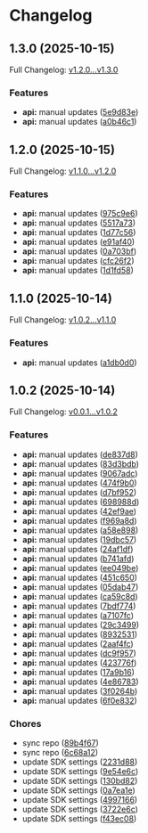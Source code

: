 # Changelog

## 1.3.0 (2025-10-15)

Full Changelog: [v1.2.0...v1.3.0](https://github.com/malkhenizan/excai-python/compare/v1.2.0...v1.3.0)

### Features

* **api:** manual updates ([5e9d83e](https://github.com/malkhenizan/excai-python/commit/5e9d83ee1109a66c51b9cc75943653a0a538d555))
* **api:** manual updates ([a0b46c1](https://github.com/malkhenizan/excai-python/commit/a0b46c18ea98dea452300d80fe0629d610bfd364))

## 1.2.0 (2025-10-15)

Full Changelog: [v1.1.0...v1.2.0](https://github.com/malkhenizan/excai-python/compare/v1.1.0...v1.2.0)

### Features

* **api:** manual updates ([975c9e6](https://github.com/malkhenizan/excai-python/commit/975c9e6012304484c5ddf614de77c74c3f6521eb))
* **api:** manual updates ([5517a73](https://github.com/malkhenizan/excai-python/commit/5517a734c255b49870f8d98cb1630b951850282f))
* **api:** manual updates ([1d77c56](https://github.com/malkhenizan/excai-python/commit/1d77c56f3782d25f1dec4ea73d7e15bfe8856323))
* **api:** manual updates ([e91af40](https://github.com/malkhenizan/excai-python/commit/e91af40f19826659df3ec3507cc89e01db622413))
* **api:** manual updates ([0a703bf](https://github.com/malkhenizan/excai-python/commit/0a703bf14530b75ec5689c4d31ff628ef34a33bc))
* **api:** manual updates ([cfc26f2](https://github.com/malkhenizan/excai-python/commit/cfc26f27e425b5cd378a60a87f8c66d9929dc676))
* **api:** manual updates ([1d1fd58](https://github.com/malkhenizan/excai-python/commit/1d1fd58316dd0ebc33600273c5633c8f38e8bce6))

## 1.1.0 (2025-10-14)

Full Changelog: [v1.0.2...v1.1.0](https://github.com/malkhenizan/excai-python/compare/v1.0.2...v1.1.0)

### Features

* **api:** manual updates ([a1db0d0](https://github.com/malkhenizan/excai-python/commit/a1db0d08361c555d7ff4d22dd962c7b5c6bb6db9))

## 1.0.2 (2025-10-14)

Full Changelog: [v0.0.1...v1.0.2](https://github.com/malkhenizan/excai-python/compare/v0.0.1...v1.0.2)

### Features

* **api:** manual updates ([de837d8](https://github.com/malkhenizan/excai-python/commit/de837d83fa5fc93fbc6d71039ac6f2781a729faf))
* **api:** manual updates ([83d3bdb](https://github.com/malkhenizan/excai-python/commit/83d3bdb658a7532e72ef072ef42bf1bced84fdb2))
* **api:** manual updates ([9067adc](https://github.com/malkhenizan/excai-python/commit/9067adcc3665087787882f0f53004389c5d69d09))
* **api:** manual updates ([474f9b0](https://github.com/malkhenizan/excai-python/commit/474f9b0a338695da96eebde3d6c64e73853e025f))
* **api:** manual updates ([d7bf952](https://github.com/malkhenizan/excai-python/commit/d7bf952717d74008a4d647b26835eda644c0c8c1))
* **api:** manual updates ([698988d](https://github.com/malkhenizan/excai-python/commit/698988d4d34adea055e657d6926e225bcc486e4d))
* **api:** manual updates ([42ef9ae](https://github.com/malkhenizan/excai-python/commit/42ef9aec0f2b1e08a6dca5dd7a5e39e7b87c3fbc))
* **api:** manual updates ([f969a8d](https://github.com/malkhenizan/excai-python/commit/f969a8d82d6ba9dca8ed0b9c93e80116f10a65a4))
* **api:** manual updates ([a58e898](https://github.com/malkhenizan/excai-python/commit/a58e898ceacd37e41b28c7aafb824fdb30670606))
* **api:** manual updates ([19dbc57](https://github.com/malkhenizan/excai-python/commit/19dbc578cebbc6e5de323a423aefee37426e7b51))
* **api:** manual updates ([24af1df](https://github.com/malkhenizan/excai-python/commit/24af1df597a1af57f5998395fce1be665591d4be))
* **api:** manual updates ([b741afd](https://github.com/malkhenizan/excai-python/commit/b741afdde98601dbb771dd62b8053a1ffdb98963))
* **api:** manual updates ([ee049be](https://github.com/malkhenizan/excai-python/commit/ee049be4176ee9f6deb2799344b54598b97070f2))
* **api:** manual updates ([451c650](https://github.com/malkhenizan/excai-python/commit/451c6506224a1734eb7599ee2e93cb45907dc4f4))
* **api:** manual updates ([05dab47](https://github.com/malkhenizan/excai-python/commit/05dab47839b1bc6269406bf2498c54f8b985ce79))
* **api:** manual updates ([ca59c8d](https://github.com/malkhenizan/excai-python/commit/ca59c8d7425524d1f4ce1abfce58877d35e2f2dc))
* **api:** manual updates ([7bdf774](https://github.com/malkhenizan/excai-python/commit/7bdf774cd428b7282ff3ba5abef87f70c8789db2))
* **api:** manual updates ([a7107fc](https://github.com/malkhenizan/excai-python/commit/a7107fcf2878e7b833234304b3922ac4e84158d8))
* **api:** manual updates ([29c3499](https://github.com/malkhenizan/excai-python/commit/29c3499b1aace0124b0ff227495f11088a1fbb98))
* **api:** manual updates ([8932531](https://github.com/malkhenizan/excai-python/commit/8932531a7259a8a288785aa1236cd5aff6fbda25))
* **api:** manual updates ([2aaf4fc](https://github.com/malkhenizan/excai-python/commit/2aaf4fc048477f60cd2e4518db24ab9280fe487c))
* **api:** manual updates ([dc9f957](https://github.com/malkhenizan/excai-python/commit/dc9f9570c8ba0cced34cf62a12291917af67d169))
* **api:** manual updates ([423776f](https://github.com/malkhenizan/excai-python/commit/423776f78b0b9fe92ee3d7817aa7e0fbf1caa0da))
* **api:** manual updates ([17a9b16](https://github.com/malkhenizan/excai-python/commit/17a9b169b29a1622f50d2c0a7e062b8c8295c543))
* **api:** manual updates ([4e86783](https://github.com/malkhenizan/excai-python/commit/4e8678318162146624b192a3c06cc528b7fa0754))
* **api:** manual updates ([3f0264b](https://github.com/malkhenizan/excai-python/commit/3f0264ba61507785a9be1bfbcdfa55e367adb581))
* **api:** manual updates ([6f0e832](https://github.com/malkhenizan/excai-python/commit/6f0e83284c38a7d02e0c4cc4c78c31e3d2f94340))


### Chores

* sync repo ([89b4f67](https://github.com/malkhenizan/excai-python/commit/89b4f679a5861d35bc77d0e509136f8e63fd9f63))
* sync repo ([6c68a12](https://github.com/malkhenizan/excai-python/commit/6c68a12e9b9c3b4e92b7a2681aa87f1b8a353cee))
* update SDK settings ([2231d88](https://github.com/malkhenizan/excai-python/commit/2231d88eebdb0582688ab732e3e819d2aae2e357))
* update SDK settings ([9e54e6c](https://github.com/malkhenizan/excai-python/commit/9e54e6c8597e64cfb5af4bce6e80297af8d97886))
* update SDK settings ([130bd82](https://github.com/malkhenizan/excai-python/commit/130bd82a7461f7dad92bf5a54ad87ff39c8fff1b))
* update SDK settings ([0a7ea1e](https://github.com/malkhenizan/excai-python/commit/0a7ea1ec03e46da686b5397d334bd61387fbf448))
* update SDK settings ([4997166](https://github.com/malkhenizan/excai-python/commit/4997166c68e1d3c907a054c4daa1feb7eaf8a305))
* update SDK settings ([3722e6c](https://github.com/malkhenizan/excai-python/commit/3722e6cd54855dbbb0996341a55ba9ab1eb7568f))
* update SDK settings ([f43ec08](https://github.com/malkhenizan/excai-python/commit/f43ec082ee9a5ec9c519ce327ade9cbd53bb951e))
